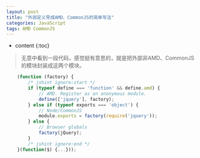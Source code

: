 ```yaml
---
layout: post
title: "外部定义导成AMD、CommonJS的简单写法"
categories: JavaScript
tags: AMD CommonJS
---
```


* content
{:toc}

>  无意中看到一段代码，感觉挺有意思的，就是把外部非AMD、CommonJS的模块封装成这两个模块。




```js
    (function (factory) {
        /* jshint ignore:start */
        if (typeof define === 'function' && define.amd) {
            // AMD. Register as an anonymous module.
            define(['jquery'], factory);
        } else if (typeof exports === 'object') {
            // Node/CommonJS
            module.exports = factory(require('jquery'));
        } else {
            // Browser globals
            factory(jQuery);
        }
        /* jshint ignore:end */
    }(function($) {...}));
```








